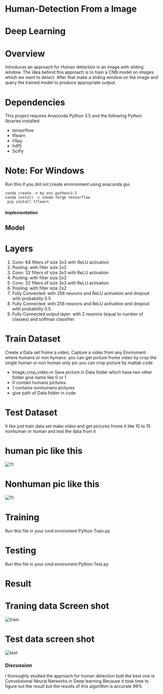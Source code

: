 # Human-Detection From a Image

# Deep Learning

# Overview
Introduces an approach for Human detection in an image with sliding window. 
The Idea behind this approach is to train a CNN model on images which we want to detect.
After that make a sliding window on the image and query the trained model to produce appropriate output. 

# Dependencies
This project requires Anaconda  Python 3.5  and the following Python libraries installed:
* tensorflow
* tflearn
* h5py
* hdf5
* SciPy
# Note: For Windows
Run this if you did not create environment using anaconda gui.
```
conda create -n my_env python=3.5  
conda install -c conda-forge tensorflow
 pip install tflearn
 ```
 ##### Implementation
 
 ## Model 
 
 # Layers
  1. Conv: 64 filters of size 3x3 with ReLU activation
  2. Pooling: with filter size 2x2
  3. Conv: 32 filters of size 3x3 with ReLU activation
  4. Pooling: with filter size 2x2
  5. Conv: 32 filters of size 3x3 with ReLU activation
  6. Pooling: with filter size 2x2
  7. Fully Connected: with 256 neurons and ReLU activation and dropout with probability 0.5
  8. Fully Connected: with 256 neurons and ReLU activation and dropout with probability 0.5
  9. Fully Connected output layer: with 2 neurons (equal to number of classes) and softmax classifier.
 

 
 # Train Dataset
 Create a Data set frome a video. Capture a video from any Enviroment where humans or non hymans.
 you can get picture frome video by crop the single human or non human only pic
 you can crop picture by matlab code 
 * Image_crop_video.m
 Save picture in Data folder which have two other folder give name like 0 or 1
 * 0 contain humans pictures
 * 1 contains nonhumans pictures
 * give path of Data folder in code
  # Test Dataset
   It like just train  data set make video and get pictures frome it like 10 to 15 nonhuman or human 
   and test the data from it
 # human pic like this

![11](https://user-images.githubusercontent.com/27928395/27203084-9c48dacc-523d-11e7-8d28-ec83d0636429.jpg)

 # Nonhuman pic like this
 ![11](https://user-images.githubusercontent.com/27928395/27203047-75651376-523d-11e7-85f8-f892c8b38c4f.jpg)
 
 # Training
 Run this file in your cmd enviroment 
 Python Train.py
 
 # Testing
 Run this file in your cmd enviroment 
 Python Test.py
 
 # Result
 # Traning data Screen shot
 ![train](https://user-images.githubusercontent.com/27928395/27202983-30fc0b18-523d-11e7-9ede-be669e3e1595.png)
 
 # Test  data screen shot
 ![test](https://user-images.githubusercontent.com/27928395/27203021-58888850-523d-11e7-9bb6-ec1cec32f165.png)
 
 ### Discussion 
 I thoroughly studied the approach for human detection butt the best one is Convolutional Neural Networks in Deep learning 
 Because it took time to figure out the result but the results of this algorithm is accurate 99%
 
